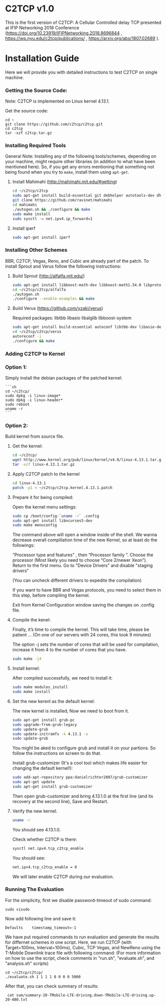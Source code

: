 # C2TCP v1.0

This is the first version of C2TCP: A Cellular Controlled delay TCP presented at IFIP Networking 2018 Conference (https://doi.org/10.23919/IFIPNetworking.2018.8696844 , https://wp.nyu.edu/c2tcp/publications/ , https://arxiv.org/abs/1807.02689 ).

Installation Guide
==================

Here we will provide you with detailed instructions to test C2TCP on single machine.

### Getting the Source Code:

Note: C2TCP is implemented on Linux kernel 4.13.1. 

Get the source code:

	cd ~
	git clone https://github.com/c2tcp/c2tcp.git
	cd c2tcp
	tar -xzf c2tcp.tar.gz

### Installing Required Tools

General Note: Installing any of the following tools/schemes, depending on your machine, might require other libraries (in addition to what have been mentioned here). So, if you get any errors mentioning that something not being found when you try to `make`, install them using `apt-get`.

1. Install Mahimahi (http://mahimahi.mit.edu/#getting)

	```sh  
	cd ~/c2tcp/c2tcp
	sudo apt-get install build-essential git debhelper autotools-dev dh-autoreconf iptables protobuf-compiler libprotobuf-dev pkg-config libssl-dev dnsmasq-base ssl-cert libxcb-present-dev libcairo2-dev libpango1.0-dev iproute2 apache2-dev apache2-bin iptables dnsmasq-base gnuplot iproute2 apache2-api-20120211 libwww-perl
	git clone https://github.com/ravinet/mahimahi 
	cd mahimahi
	./autogen.sh && ./configure && make
	sudo make install
	sudo sysctl -w net.ipv4.ip_forward=1
	```

2. Install iperf

	```sh
	sudo apt-get install iperf
	```

### Installing Other Schemes 

BBR, C2TCP, Vegas, Reno, and Cubic are already part of the patch. To install Sprout and Verus follow the following instructions: 

1. Build Sprout (http://alfalfa.mit.edu/)

	```sh  
	sudo apt-get install libboost-math-dev libboost-math1.54.0 libprotobuf8 libprotobuf-dev 
	cd ~/c2tcp/c2tcp/alfalfa
	./autogen.sh
	./configure --enable-examples && make	
	```

2. Build Verus (https://github.com/yzaki/verus)

	Required packages: libtbb libasio libalglib libboost-system

	```sh
	sudo apt-get install build-essential autoconf libtbb-dev libasio-dev libalglib-dev libboost-system-dev
	cd ~/c2tcp/c2tcp/verus
	autoreconf -i
	./configure && make
	```

### Adding C2TCP to Kernel

### Option 1:

Simply install the debian packages of the patched kernel:

    ```sh
    cd ~/c2tcp/
    sudo dpkg -i linux-image*
    sudo dpkg -i linux-header*
    sudo reboot 
    uname -r
    ```
    
### Option 2:

Build kernel from source file.

1. Get the kernel:

	```sh
	cd ~/c2tcp/
	wget http://www.kernel.org/pub/linux/kernel/v4.0/linux-4.13.1.tar.gz
	tar -xzf linux-4.13.1.tar.gz
	```
	
2. Apply C2TCP patch to the kernel

	```sh
	cd linux-4.13.1
	patch -p1 < ~/c2tcp/c2tcp.kernel.4.13.1.patch
	```
3. Prepare it for being compiled:

	Open the kernel menu settings:
	
	```sh
	sudo cp /boot/config-`uname -r` .config
	sudo apt-get install libncurses5-dev
	sudo make menuconfig
	```
	
	The command above will open a window inside of the shell. We wanna decrease overall complilation time of the new Kernel, so at least do the followings:
	
	“Processor type and features” , then “Processor family ”. Choose the processor (Most likely you need to choose “Core 2/newer Xeon”).
	Return to the first menu. Go to "Device Drivers" and disable "staging drivers"
	
	(You can uncheck different drivers to expedite the compilation)
    
    If you want to have BBR and Vegas protocols, you need to select them in this step, before compiling the kernel.

	Exit from Kernel Configuration window saving the changes on .config file. 
	
4. Compile the kenel:
	
	Finally, it’s time to compile the kernel. This will take time, please be patient ...
	(On one of our servers with 24 cores, this took 9 minutes)
	
	The option -j sets the number of cores that will be used for compilation, increase it from 4 to the number of cores that you have.
	
	```sh
	sudo make -j4
	```
	
5. Install kernel:
	
	After compiled successfully, we need to install it:
	
	```sh
	sudo make modules_install
	sudo make install
	```
	
6. Set the new kerenl as the default kernel: 

	The new kernel is installed; Now we need to boot from it. 
	
	```sh
	sudo apt-get install grub-pc
	sudo upgrade-from-grub-legacy
	sudo update-grub
	sudo update-initramfs -k 4.13.1 -u
	sudo update-grub
	```
	You might be aked to configure grub and install it on your partions. So follow the instructions on screen to do that.
	
	Install grub-customizer (It's a cool tool which makes life easier for changing the default kernel!):
	
	```sh
	sudo add-apt-repository ppa:danielrichter2007/grub-customizer
	sudo apt-get update
	sudo apt-get install grub-customizer
	```
	
	Then open grub-customizer and bring 4.13.1.0 at the first line (and its recovery at the second line), Save and Restart.

7. Verify the new kernel.

	```sh
	uname -r
	```
	You should see 4.13.1.0.
	
	Check whether C2TCP is there:
	
	```sh
	sysctl net.ipv4.tcp_c2tcp_enable
	```
	
	You should see:
	
	```sh
	net.ipv4.tcp_c2tcp_enable = 0
	```
	We will later enable C2TCP during our evaluation.
		
### Running The Evaluation

For the simplicity, first we disable password-timeout of sudo command:

	sudo visudo

Now add following line and save it:

	Defaults    timestamp_timeout=-1	
	
We have put required commands to run evaluation and generate the results for differnet schemes in one script.
Here, we run C2TCP (with Target=100ms, Interval=100ms), Cubic, TCP Vegas, and NewReno using the T-Mobile Downlink trace file with following command:
(For more information on how to use the script, check comments in "run.sh", "evaluate.sh", and "analysis.sh" scripts)

	cd ~/c2tcp/c2tcp/
	./evaluate.sh 1 1 1 1 0 0 0 0 5000

After that, you can check summary of results:	

	 cat sum/summary-20-TMobile-LTE-driving.down-TMobile-LTE-driving.up-20-480.txt

